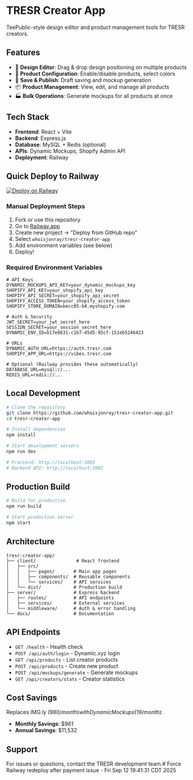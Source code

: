 # TRESR Creator App

TeePublic-style design editor and product management tools for TRESR creators.

## Features

- 🎨 **Design Editor**: Drag & drop design positioning on multiple products
- 🎯 **Product Configuration**: Enable/disable products, select colors
- 💾 **Save & Publish**: Draft saving and mockup generation
- 📦 **Product Management**: View, edit, and manage all products
- 🏭 **Bulk Operations**: Generate mockups for all products at once

## Tech Stack

- **Frontend**: React + Vite
- **Backend**: Express.js
- **Database**: MySQL + Redis (optional)
- **APIs**: Dynamic Mockups, Shopify Admin API
- **Deployment**: Railway

## Quick Deploy to Railway

[![Deploy on Railway](https://railway.app/button.svg)](https://railway.app/new/template/github?template=https://github.com/whoisjonray/tresr-creator-app)

### Manual Deployment Steps

1. Fork or use this repository
2. Go to [Railway.app](https://railway.app)
3. Create new project → "Deploy from GitHub repo"
4. Select `whoisjonray/tresr-creator-app`
5. Add environment variables (see below)
6. Deploy!

### Required Environment Variables

```env
# API Keys
DYNAMIC_MOCKUPS_API_KEY=your_dynamic_mockups_key
SHOPIFY_API_KEY=your_shopify_api_key
SHOPIFY_API_SECRET=your_shopify_api_secret
SHOPIFY_ACCESS_TOKEN=your_shopify_access_token
SHOPIFY_STORE_DOMAIN=becc05-b4.myshopify.com

# Auth & Security
JWT_SECRET=your_jwt_secret_here
SESSION_SECRET=your_session_secret_here
DYNAMIC_ENV_ID=b17e8631-c1b7-45d5-95cf-151eb5246423

# URLs
DYNAMIC_AUTH_URL=https://auth.tresr.com
SHOPIFY_APP_URL=https://vibes.tresr.com

# Optional (Railway provides these automatically)
DATABASE_URL=mysql://...
REDIS_URL=redis://...
```

## Local Development

```bash
# Clone the repository
git clone https://github.com/whoisjonray/tresr-creator-app.git
cd tresr-creator-app

# Install dependencies
npm install

# Start development servers
npm run dev

# Frontend: http://localhost:3003
# Backend API: http://localhost:3002
```

## Production Build

```bash
# Build for production
npm run build

# Start production server
npm start
```

## Architecture

```
tresr-creator-app/
├── client/               # React frontend
│   ├── src/
│   │   ├── pages/       # Main app pages
│   │   ├── components/  # Reusable components
│   │   └── services/    # API services
│   └── dist/            # Production build
├── server/              # Express backend
│   ├── routes/          # API endpoints
│   ├── services/        # External services
│   └── middleware/      # Auth & error handling
└── docs/                # Documentation
```

## API Endpoints

- `GET /health` - Health check
- `POST /api/auth/login` - Dynamic.xyz login
- `GET /api/products` - List creator products
- `POST /api/products` - Create new product
- `POST /api/mockups/generate` - Generate mockups
- `GET /api/creators/stats` - Creator statistics

## Cost Savings

Replaces IMG.ly ($980/month) with Dynamic Mockups ($19/month):
- **Monthly Savings**: $961
- **Annual Savings**: $11,532

## Support

For issues or questions, contact the TRESR development team.# Force Railway redeploy after payment issue - Fri Sep 12 19:41:31 CDT 2025
